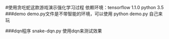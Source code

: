 #使用贪吃蛇这款游戏演示强化学习过程
依赖环境：tensorflow 1.1.0     python 3.5
###demo
demo.py文件是不带智能的环境，可以使用 python  demo.py 自己来玩

###dqn程序
snake-dqn.py 使用dqn来测试效果

